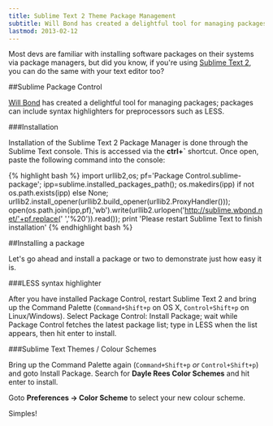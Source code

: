 ```yaml
---
title: Sublime Text 2 Theme Package Management
subtitle: Will Bond has created a delightful tool for managing packages; packages can include syntax highlighters for preprocessors such as LESS.
lastmod: 2013-02-12
---
```


Most devs are familiar with installing software packages on their systems via package managers, but did you know, if you're using [Sublime Text 2][1], you can do the same with your text editor too?

<!--more-->

##Sublime Package Control

[Will Bond][2] has created a delightful tool for managing packages; packages can include syntax highlighters for preprocessors such as LESS.

###Installation

Installation of the Sublime Text 2 Package Manager is done through the Sublime Text console. This is accessed via the **ctrl+`** shortcut. Once open, paste the following command into the console:

{% highlight bash %}
import urllib2,os; pf='Package Control.sublime-package'; ipp=sublime.installed_packages_path(); os.makedirs(ipp) if not os.path.exists(ipp) else None; urllib2.install_opener(urllib2.build_opener(urllib2.ProxyHandler())); open(os.path.join(ipp,pf),'wb').write(urllib2.urlopen('http://sublime.wbond.net/'+pf.replace(' ','%20')).read()); print 'Please restart Sublime Text to finish installation'
{% endhighlight bash %}

##Installing a package

Let's go ahead and install a package or two to demonstrate just how easy it is.

###LESS syntax highlighter

After you have installed Package Control, restart Sublime Text 2 and bring up the Command Palette (`Command+Shift+p` on OS X, `Control+Shift+p` on Linux/Windows). Select Package Control: Install Package; wait while Package Control fetches the latest package list; type in LESS when the list appears, then hit enter to install.

###Sublime Text Themes / Colour Schemes

Bring up the Command Palette again (`Command+Shift+p` *or* `Control+Shift+p`) and goto Install Package. Search for **Dayle Rees Color Schemes** and hit enter to install.

Goto **Preferences -> Color Scheme** to select your new colour scheme.


Simples!

[1]: http://www.sublimetext.com/2
[2]: http://twitter.com/wbond
[3]: http://wbond.net/sublime_packages/package_control

